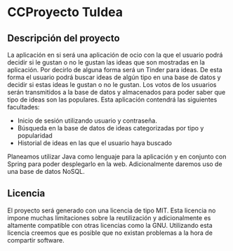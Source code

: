 # CCProyecto TuIdea

## Descripción del proyecto

La aplicación en si será una aplicación de ocio con la que el usuario podrá decidir si le gustan o no le gustan las ideas que son mostradas en la aplicación. Por decirlo de alguna forma será un Tinder para ideas. De esta forma el usuario podrá buscar ideas de algún tipo en una base de datos y decidir si estas ideas le gustan o no le gustan. Los votos de los usuarios serán transmitidos a la base de datos y almacenados para poder saber que tipo de ideas son las populares.
Esta aplicación contendrá las siguientes facultades:
 * Inicio de sesión utilizando usuario y contraseña.
 * Búsqueda en la base de datos de ideas categorizadas por tipo y popularidad
 * Historial de ideas en las que el usuario haya buscado
 
Planeamos utilizar Java como lenguaje para la aplicación y en conjunto con Spring para poder desplegarlo en la web. Adicionalmente daremos uso de una base de datos NoSQL.

## Licencia

El proyecto será generado con una licencia de tipo MIT. Esta licencia no impone muchas limitaciones sobre la reutilización y adicionalmente es altamente compatible con otras licencias como la GNU. Utilizando esta licencia creemos que es posible que no existan problemas a la hora de compartir software.

